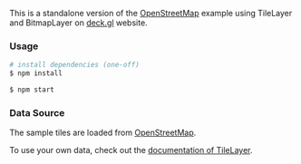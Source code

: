 This is a standalone version of the [OpenStreetMap](https://www.openstreetmap.org/) example using TileLayer and BitmapLayer
on [deck.gl](http://deck.gl) website.

### Usage

```bash
# install dependencies (one-off)
$ npm install

$ npm start
```

### Data Source

The sample tiles are loaded from [OpenStreetMap](https://www.openstreetmap.org).

To use your own data, check out
the [documentation of TileLayer](../../../docs/api-reference/geo-layers/tile-layer.md).
